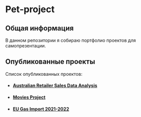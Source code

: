 <h1>Pet-project</h1>


<h2>Общая информация</h2>

<p>В данном репозитории я собираю портфолио проектов для самопрезентации.</li>
</ul></p>






<h2>Опубликованные проекты</h2>
<p>Список опубликованных проектов:<br>
</p>

<ul>

<li><h4><b><a href="https://github.com/artyokhov/pet-projects/tree/master/Australian_Retailer_Sales_Data_Analysis"> Australian Retailer Sales Data Analysis</a></b></h4></li> 

<li><h4><b><a href="https://github.com/artyokhov/pet-projects/tree/master/Movies_project/Movies_project_publish"> Movies Project</a></b></h4></li> 

<li><h4><b><a href="https://github.com/artyokhov/pet-projects/tree/master/EU_gas_import_2021_2022"> EU Gas Import 2021-2022</a></b></h4></li> 


</ul>